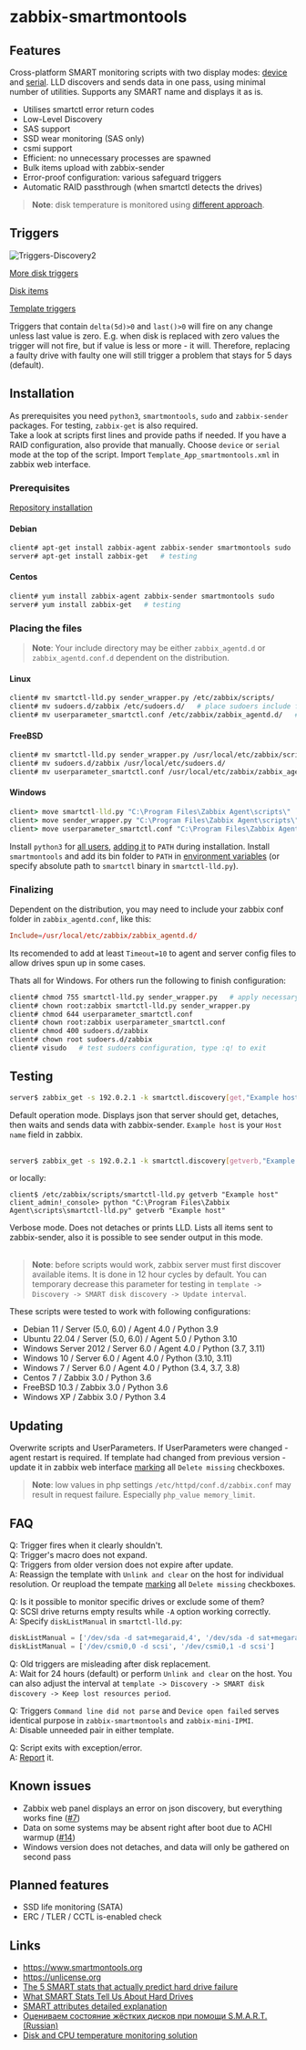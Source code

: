 # zabbix-smartmontools
## Features
Cross-platform SMART monitoring scripts with two display modes: [device](https://github.com/nobody43/zabbix-smartmontools/blob/master/screenshots/smartctl_mode-device-example.png?raw=true) and [serial](https://github.com/nobody43/zabbix-smartmontools/blob/master/screenshots/smartctl_mode-serial-example.png?raw=true). LLD discovers and sends data in one pass, using minimal number of utilities. Supports any SMART name and displays it as is.

- Utilises smartctl error return codes
- Low-Level Discovery
- SAS support
- SSD wear monitoring (SAS only)
- csmi support
- Efficient: no unnecessary processes are spawned
- Bulk items upload with zabbix-sender
- Error-proof configuration: various safeguard triggers
- Automatic RAID passthrough (when smartctl detects the drives)

> **Note**: disk temperature is monitored using [different approach](https://github.com/nobody43/zabbix-mini-IPMI).

## Triggers
![Triggers-Discovery2](https://raw.githubusercontent.com/nobody43/zabbix-smartmontools/main/screenshots/smartctl_discovery_triggers2.png)

[More disk triggers](https://raw.githubusercontent.com/nobody43/zabbix-smartmontools/main/screenshots/smartctl_discovery_triggers1.png)<br>

[Disk items](https://raw.githubusercontent.com/nobody43/zabbix-smartmontools/main/screenshots/smartctl_discovery_items.png)<br>

[Template triggers](https://raw.githubusercontent.com/nobody43/zabbix-smartmontools/main/screenshots/smartctl_triggers.png)

Triggers that contain `delta(5d)>0` and `last()>0` will fire on any change unless last value is zero. E.g. when disk is replaced with zero values the trigger will not fire, but if value is less or more - it will. Therefore, replacing a faulty drive with faulty one will still trigger a problem that stays for 5 days (default).

## Installation
As prerequisites you need `python3`, `smartmontools`, `sudo` and `zabbix-sender` packages. For testing, `zabbix-get` is also required.
<br />
Take a look at scripts first lines and provide paths if needed. If you have a RAID configuration, also provide that manually. Choose `device` or `serial` mode at the top of the script. Import `Template_App_smartmontools.xml` in zabbix web interface.

### Prerequisites
[Repository installation](https://www.zabbix.com/documentation/3.0/manual/installation/install_from_packages/repository_installation)
#### Debian
```bash
client# apt-get install zabbix-agent zabbix-sender smartmontools sudo
server# apt-get install zabbix-get   # testing
```
#### Centos
```bash
client# yum install zabbix-agent zabbix-sender smartmontools sudo
server# yum install zabbix-get   # testing
```

### Placing the files
> **Note**: Your include directory may be either `zabbix_agentd.d` or `zabbix_agentd.conf.d` dependent on the distribution.
#### Linux
```bash
client# mv smartctl-lld.py sender_wrapper.py /etc/zabbix/scripts/
client# mv sudoers.d/zabbix /etc/sudoers.d/   # place sudoers include for smartctl sudo access
client# mv userparameter_smartctl.conf /etc/zabbix/zabbix_agentd.d/   # move zabbix items include here
```

#### FreeBSD
```bash
client# mv smartctl-lld.py sender_wrapper.py /usr/local/etc/zabbix/scripts/
client# mv sudoers.d/zabbix /usr/local/etc/sudoers.d/
client# mv userparameter_smartctl.conf /usr/local/etc/zabbix/zabbix_agentd.d/
```

#### Windows
```cmd
client> move smartctl-lld.py "C:\Program Files\Zabbix Agent\scripts\"
client> move sender_wrapper.py "C:\Program Files\Zabbix Agent\scripts\"
client> move userparameter_smartctl.conf "C:\Program Files\Zabbix Agent\zabbix_agentd.d\"
```
Install `python3` for [all users](https://github.com/nobody43/zabbix-smartmontools/blob/master/screenshots/windows_python_installation1.png), [adding it](https://github.com/nobody43/zabbix-smartmontools/blob/master/screenshots/windows_python_installation2.png) to `PATH` during installation. Install `smartmontools` and add its bin folder to `PATH` in [environment variables](https://raw.githubusercontent.com/nobody43/zabbix-smartmontools/main/screenshots/windows_environment_variables.png) (or specify absolute path to `smartctl` binary in `smartctl-lld.py`).
<br />

### Finalizing
Dependent on the distribution, you may need to include your zabbix conf folder in `zabbix_agentd.conf`, like this:
```conf
Include=/usr/local/etc/zabbix/zabbix_agentd.d/
```
Its recomended to add at least `Timeout=10` to agent and server config files to allow drives spun up in some cases.

Thats all for Windows. For others run the following to finish configuration:
```bash
client# chmod 755 smartctl-lld.py sender_wrapper.py   # apply necessary permissions
client# chown root:zabbix smartctl-lld.py sender_wrapper.py
client# chmod 644 userparameter_smartctl.conf
client# chown root:zabbix userparameter_smartctl.conf
client# chmod 400 sudoers.d/zabbix
client# chown root sudoers.d/zabbix
client# visudo   # test sudoers configuration, type :q! to exit
```

## Testing
```bash
server$ zabbix_get -s 192.0.2.1 -k smartctl.discovery[get,"Example host"]
```
Default operation mode. Displays json that server should get, detaches, then waits and sends data with zabbix-sender. `Example host` is your `Host name` field in zabbix.
<br /><br />

```bash
server$ zabbix_get -s 192.0.2.1 -k smartctl.discovery[getverb,"Example host"]
```
or locally:
```
client$ /etc/zabbix/scripts/smartctl-lld.py getverb "Example host"
client_admin!_console> python "C:\Program Files\Zabbix Agent\scripts\smartctl-lld.py" getverb "Example host"
```

Verbose mode. Does not detaches or prints LLD. Lists all items sent to zabbix-sender, also it is possible to see sender output in this mode.
<br /><br />

> **Note**: before scripts would work, zabbix server must first discover available items. It is done in 12 hour cycles by default. You can temporary decrease this parameter for testing in `template -> Discovery -> SMART disk discovery -> Update interval`.

These scripts were tested to work with following configurations:
- Debian 11 / Server (5.0, 6.0) / Agent 4.0 / Python 3.9
- Ubuntu 22.04 / Server (5.0, 6.0) / Agent 5.0 / Python 3.10
- Windows Server 2012 / Server 6.0 / Agent 4.0 / Python (3.7, 3.11)
- Windows 10 / Server 6.0 / Agent 4.0 / Python (3.10, 3.11)
- Windows 7 / Server 6.0 / Agent 4.0 / Python (3.4, 3.7, 3.8)
- Centos 7 / Zabbix 3.0 / Python 3.6
- FreeBSD 10.3 / Zabbix 3.0 / Python 3.6
- Windows XP / Zabbix 3.0 / Python 3.4

## Updating
Overwrite scripts and UserParameters. If UserParameters were changed - agent restart is required. If template had changed from previous version - update it in zabbix web interface [marking](https://github.com/nobody43/zabbix-smartmontools/blob/master/screenshots/template-updating.png) all `Delete missing` checkboxes.

> **Note**: low values in php settings `/etc/httpd/conf.d/zabbix.conf` may result in request failure. Especially `php_value memory_limit`.

## FAQ
Q: Trigger fires when it clearly shouldn't.<br>
Q: Trigger's macro does not expand.<br>
Q: Triggers from older version does not expire after update.<br>
A: Reassign the template with `Unlink and clear` on the host for individual resolution. Or reupload the tempate [marking](https://github.com/nobody43/zabbix-smartmontools/blob/master/screenshots/template-updating.png) all `Delete missing` checkboxes.

Q: Is it possible to monitor specific drives or exclude some of them?<br>
Q: SCSI drive returns empty results while `-A` option working correctly.<br>
A: Specify `diskListManual` in `smartctl-lld.py`:
```python
diskListManual = ['/dev/sda -d sat+megaraid,4', '/dev/sda -d sat+megaraid,5']
diskListManual = ['/dev/csmi0,0 -d scsi', '/dev/csmi0,1 -d scsi']
```

Q: Old triggers are misleading after disk replacement.<br>
A: Wait for 24 hours (default) or perform `Unlink and clear` on the host. You can also adjust the interval at `template -> Discovery -> SMART disk discovery -> Keep lost resources period`.

Q: Triggers `Command line did not parse` and `Device open failed` serves identical purpose in `zabbix-smartmontools` and `zabbix-mini-IPMI`.<br>
A: Disable unneeded pair in either template.

Q: Script exits with exception/error.<br>
A: [Report](https://github.com/nobody43/zabbix-smartmontools/issues) it.

## Known issues
- Zabbix web panel displays an error on json discovery, but everything works fine ([#7](https://github.com/nobody43/zabbix-smartmontools/issues/7))
- Data on some systems may be absent right after boot due to ACHI warmup ([#14](https://github.com/nobody43/zabbix-smartmontools/issues/14))
- Windows version does not detaches, and data will only be gathered on second pass

## Planned features
- SSD life monitoring (SATA)
- ERC / TLER / CCTL is-enabled check

## Links
- https://www.smartmontools.org
- https://unlicense.org
- [The 5 SMART stats that actually predict hard drive failure](https://www.computerworld.com/article/2846009/the-5-smart-stats-that-actually-predict-hard-drive-failure.html)
- [What SMART Stats Tell Us About Hard Drives](https://www.backblaze.com/blog/what-smart-stats-indicate-hard-drive-failures/)
- [SMART attributes detailed explanation](https://en.wikipedia.org/wiki/S.M.A.R.T.#Known_ATA_S.M.A.R.T._attributes)
- [Оцениваем состояние жёстких дисков при помощи S.M.A.R.T. (Russian)](https://www.ixbt.com/storage/hdd-smart-testing.shtml)
- [Disk and CPU temperature monitoring solution](https://github.com/nobody43/zabbix-mini-IPMI)
